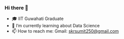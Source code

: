 ### Hi there 👋
- 🎓 IIT Guwahati Graduate
- 🌱 I’m currently learning about Data Science
- 📫 How to reach me: Gmail: skrsumit250@gmail.com
<!--
**skrsumit250/skrsumit250** is a ✨ _special_ ✨ repository because its `README.md` (this file) appears on your GitHub profile.

Here are some ideas to get you started:



- 👯 I’m looking to collaborate on ...
- 🤔 I’m looking for help with ...
- 💬 Ask me about ...
- 😄 Pronouns: ...
- ⚡ Fun fact: ...
-->
